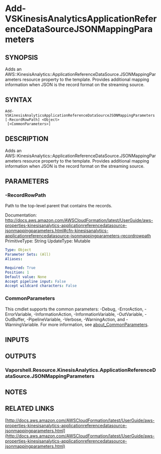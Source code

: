 # Add-VSKinesisAnalyticsApplicationReferenceDataSourceJSONMappingParameters

## SYNOPSIS
Adds an AWS::KinesisAnalytics::ApplicationReferenceDataSource.JSONMappingParameters resource property to the template.
Provides additional mapping information when JSON is the record format on the streaming source.

## SYNTAX

```
Add-VSKinesisAnalyticsApplicationReferenceDataSourceJSONMappingParameters [-RecordRowPath] <Object>
 [<CommonParameters>]
```

## DESCRIPTION
Adds an AWS::KinesisAnalytics::ApplicationReferenceDataSource.JSONMappingParameters resource property to the template.
Provides additional mapping information when JSON is the record format on the streaming source.

## PARAMETERS

### -RecordRowPath
Path to the top-level parent that contains the records.

Documentation: http://docs.aws.amazon.com/AWSCloudFormation/latest/UserGuide/aws-properties-kinesisanalytics-applicationreferencedatasource-jsonmappingparameters.html#cfn-kinesisanalytics-applicationreferencedatasource-jsonmappingparameters-recordrowpath
PrimitiveType: String
UpdateType: Mutable

```yaml
Type: Object
Parameter Sets: (All)
Aliases:

Required: True
Position: 1
Default value: None
Accept pipeline input: False
Accept wildcard characters: False
```

### CommonParameters
This cmdlet supports the common parameters: -Debug, -ErrorAction, -ErrorVariable, -InformationAction, -InformationVariable, -OutVariable, -OutBuffer, -PipelineVariable, -Verbose, -WarningAction, and -WarningVariable. For more information, see [about_CommonParameters](http://go.microsoft.com/fwlink/?LinkID=113216).

## INPUTS

## OUTPUTS

### Vaporshell.Resource.KinesisAnalytics.ApplicationReferenceDataSource.JSONMappingParameters
## NOTES

## RELATED LINKS

[http://docs.aws.amazon.com/AWSCloudFormation/latest/UserGuide/aws-properties-kinesisanalytics-applicationreferencedatasource-jsonmappingparameters.html](http://docs.aws.amazon.com/AWSCloudFormation/latest/UserGuide/aws-properties-kinesisanalytics-applicationreferencedatasource-jsonmappingparameters.html)

